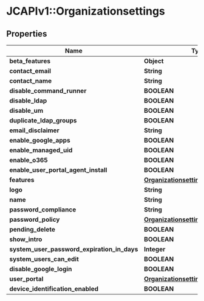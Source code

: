 # JCAPIv1::Organizationsettings

## Properties
Name | Type | Description | Notes
------------ | ------------- | ------------- | -------------
**beta_features** | **Object** |  | [optional] 
**contact_email** | **String** |  | [optional] 
**contact_name** | **String** |  | [optional] 
**disable_command_runner** | **BOOLEAN** |  | [optional] 
**disable_ldap** | **BOOLEAN** |  | [optional] 
**disable_um** | **BOOLEAN** |  | [optional] 
**duplicate_ldap_groups** | **BOOLEAN** |  | [optional] 
**email_disclaimer** | **String** |  | [optional] 
**enable_google_apps** | **BOOLEAN** |  | [optional] 
**enable_managed_uid** | **BOOLEAN** |  | [optional] 
**enable_o365** | **BOOLEAN** |  | [optional] 
**enable_user_portal_agent_install** | **BOOLEAN** |  | [optional] 
**features** | [**OrganizationsettingsputFeatures**](OrganizationsettingsputFeatures.md) |  | [optional] 
**logo** | **String** |  | [optional] 
**name** | **String** |  | [optional] 
**password_compliance** | **String** |  | [optional] 
**password_policy** | [**OrganizationsettingsPasswordPolicy**](OrganizationsettingsPasswordPolicy.md) |  | [optional] 
**pending_delete** | **BOOLEAN** |  | [optional] 
**show_intro** | **BOOLEAN** |  | [optional] 
**system_user_password_expiration_in_days** | **Integer** |  | [optional] 
**system_users_can_edit** | **BOOLEAN** |  | [optional] 
**disable_google_login** | **BOOLEAN** |  | [optional] 
**user_portal** | [**OrganizationsettingsputUserPortal**](OrganizationsettingsputUserPortal.md) |  | [optional] 
**device_identification_enabled** | **BOOLEAN** |  | [optional] 


